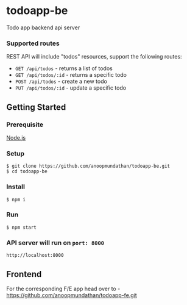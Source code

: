 # todoapp-be
Todo app backend api server

### Supported routes
REST API will include "todos" resources, support the following routes:

* ```GET /api/todos```        - returns a list of todos
* ```GET /api/todos/:id```    - returns a specific todo
* ```POST /api/todos```       - create a new todo
* ```PUT /api/todos/:id```    - update a specific todo

## Getting Started

### Prerequisite
[Node.js](https://nodejs.org/en/)

### Setup
```
$ git clone https://github.com/anoopmundathan/todoapp-be.git
$ cd todoapp-be
```
### Install
```
$ npm i
```
### Run
``` 
$ npm start
```
### API server will run on ```port: 8000```
``` 
http://localhost:8000
```

## Frontend
For the corresponding F/E app head over to - https://github.com/anoopmundathan/todoapp-fe.git
